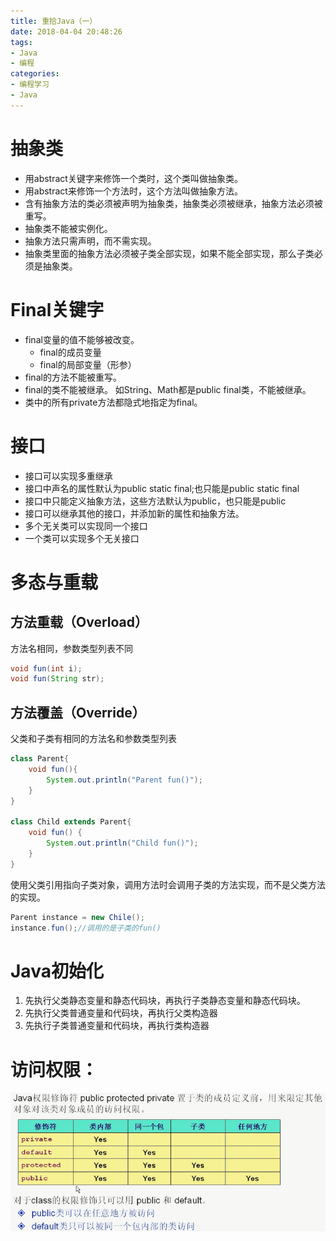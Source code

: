```yaml
---
title: 重拾Java（一）
date: 2018-04-04 20:48:26
tags: 
- Java
- 编程
categories:
- 编程学习
- Java
---
```

# 抽象类
+ 用abstract关键字来修饰一个类时，这个类叫做抽象类。
+ 用abstract来修饰一个方法时，这个方法叫做抽象方法。
+ 含有抽象方法的类必须被声明为抽象类，抽象类必须被继承，抽象方法必须被重写。
+ 抽象类不能被实例化。
+ 抽象方法只需声明，而不需实现。
+ 抽象类里面的抽象方法必须被子类全部实现，如果不能全部实现，那么子类必须是抽象类。
# Final关键字
+ final变量的值不能够被改变。
    + final的成员变量
    + final的局部变量（形参）
+ final的方法不能被重写。
+ final的类不能被继承。
    如String、Math都是public final类，不能被继承。
+ 类中的所有private方法都隐式地指定为final。

# 接口
+ 接口可以实现多重继承
+ 接口中声名的属性默认为public static final;也只能是public static final
+ 接口中只能定义抽象方法，这些方法默认为public，也只能是public
+ 接口可以继承其他的接口，并添加新的属性和抽象方法。
+ 多个无关类可以实现同一个接口
+ 一个类可以实现多个无关接口

# 多态与重载
## 方法重载（Overload）
方法名相同，参数类型列表不同
```java
void fun(int i);
void fun(String str);
```
## 方法覆盖（Override）
父类和子类有相同的方法名和参数类型列表
```java
class Parent{
    void fun(){
        System.out.println("Parent fun()");
    }
}

class Child extends Parent{
    void fun() {
        System.out.println("Child fun()");
    }
}
```
使用父类引用指向子类对象，调用方法时会调用子类的方法实现，而不是父类方法的实现。
```java
Parent instance = new Chile();
instance.fun();//调用的是子类的fun()
```

# Java初始化
1. 先执行父类静态变量和静态代码块，再执行子类静态变量和静态代码块。
2. 先执行父类普通变量和代码块，再执行父类构造器
3. 先执行子类普通变量和代码块，再执行类构造器

# 访问权限：
![Java访问权限](JavaLearning/a.png)